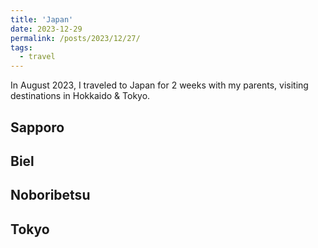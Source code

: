 ```yaml
---
title: 'Japan'
date: 2023-12-29
permalink: /posts/2023/12/27/
tags:
  - travel
---
```


In August 2023, I traveled to Japan for 2 weeks with my parents, visiting destinations in Hokkaido & Tokyo. 

Sapporo
----


Biel
----

Noboribetsu 
----

Tokyo
---- 
